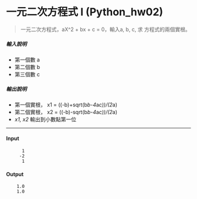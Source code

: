 ﻿# 一元二次方程式 I (Python_hw02)   >一元二次方程式，aX^2 + bx + c = 0，輸入a, b, c, 求 方程式的兩個實根。 ##### 輸入說明 - 第一個數 a  - 第二個數 b  - 第三個數 c ##### 輸出說明 - 第一個實根， x1 = ((-b)+sqrt(b*b-4*a*c))/(2*a)  - 第二個實根， x2 = ((-b)-sqrt(b*b-4*a*c))/(2*a)  - _x1, x2_ 輸出到小數點第一位 --------------- #### Input           1          -2           1 #### Output        1.0         1.0